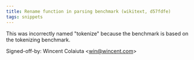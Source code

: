 ```yaml
---
title: Rename function in parsing benchmark (wikitext, d57fdfe)
tags: snippets
---
```


This was incorrectly named "tokenize" because the benchmark is based on the tokenizing benchmark.

Signed-off-by: Wincent Colaiuta &lt;win@wincent.com&gt;
